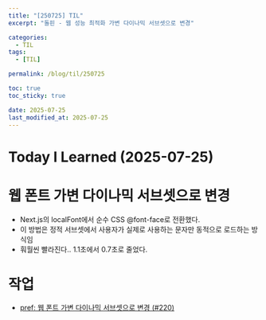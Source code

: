 ```yaml
---
title: "[250725] TIL"
excerpt: "돌핀 - 웹 성능 최적화 가변 다이나믹 서브셋으로 변경"

categories:
  - TIL
tags:
  - [TIL]

permalink: /blog/til/250725

toc: true
toc_sticky: true

date: 2025-07-25
last_modified_at: 2025-07-25
---
```


# Today I Learned (2025-07-25)

# 웹 폰트 가변 다이나믹 서브셋으로 변경

- Next.js의 localFont에서 순수 CSS @font-face로 전환했다.
- 이 방법은 정적 서브셋에서 사용자가 실제로 사용하는 문자만 동적으로 로드하는 방식임
- 훠월씬 빨라진다.. 1.1초에서 0.7초로 줄었다.

# 작업

- [pref: 웹 폰트 가변 다이나믹 서브셋으로 변경 (#220)](https://github.com/100-hours-a-week/7-team-ddb-fe/pull/220)
